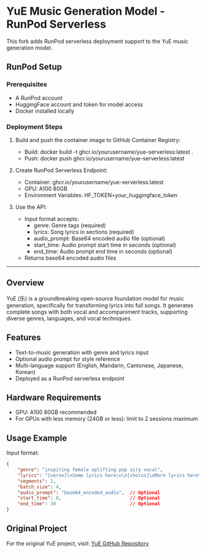 # YuE Music Generation Model - RunPod Serverless

This fork adds RunPod serverless deployment support to the YuE music generation model.

## RunPod Setup

### Prerequisites
- A RunPod account
- HuggingFace account and token for model access
- Docker installed locally

### Deployment Steps

1. Build and push the container image to GitHub Container Registry:
   - Build: docker build -t ghcr.io/yourusername/yue-serverless:latest .
   - Push: docker push ghcr.io/yourusername/yue-serverless:latest

2. Create RunPod Serverless Endpoint:
   - Container: ghcr.io/yourusername/yue-serverless:latest
   - GPU: A100 80GB
   - Environment Variables: 
     HF_TOKEN=your_huggingface_token

3. Use the API:
   - Input format accepts:
     - genre: Genre tags (required)
     - lyrics: Song lyrics in sections (required)
     - audio_prompt: Base64 encoded audio file (optional)
     - start_time: Audio prompt start time in seconds (optional)
     - end_time: Audio prompt end time in seconds (optional)
   - Returns base64 encoded audio files

---

## Overview

YuE (乐) is a groundbreaking open-source foundation model for music generation, specifically for transforming lyrics into full songs. It generates complete songs with both vocal and accompaniment tracks, supporting diverse genres, languages, and vocal techniques.

## Features
- Text-to-music generation with genre and lyrics input
- Optional audio prompt for style reference
- Multi-language support (English, Mandarin, Cantonese, Japanese, Korean)
- Deployed as a RunPod serverless endpoint

## Hardware Requirements
- GPU: A100 80GB recommended
- For GPUs with less memory (24GB or less): limit to 2 sessions maximum

## Usage Example

Input format:
```json
{
    "genre": "inspiring female uplifting pop airy vocal",
    "lyrics": "[verse]\nSome lyrics here\n\n[chorus]\nMore lyrics here",
    "segments": 2,
    "batch_size": 4,
    "audio_prompt": "base64_encoded_audio",  // Optional
    "start_time": 0,                         // Optional
    "end_time": 30                           // Optional
}
```

## Original Project
For the original YuE project, visit: [YuE GitHub Repository](https://github.com/multimodal-art-projection/YuE)

